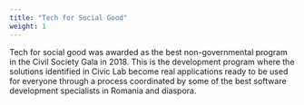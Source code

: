 ```yaml
---
title: "Tech for Social Good"
weight: 1
---
```

Tech for social good was awarded as the best non-governmental program in the Civil Society Gala in 2018. This is the development program where the solutions identified in Civic Lab become real applications ready to be used for everyone through a process  coordinated by some of the best software development specialists in Romania and diaspora.
